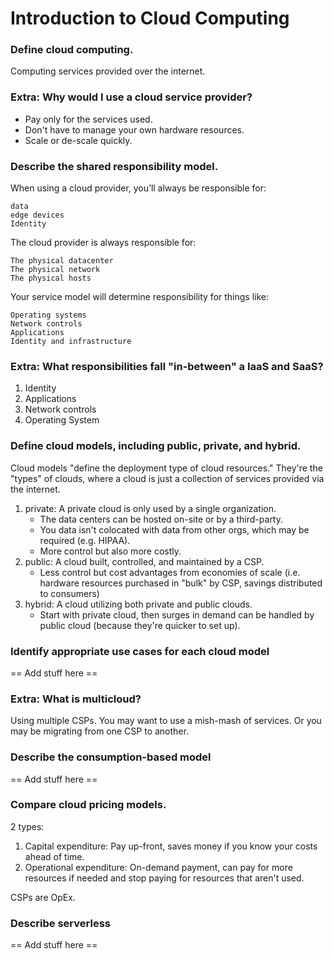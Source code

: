 # Introduction to Cloud Computing


### Define cloud computing.
Computing services provided over the internet.

### Extra: Why would I use a cloud service provider?
- Pay only for the services used. 
- Don't have to manage your own hardware resources.
- Scale or de-scale quickly.

### Describe the shared responsibility model.
When using a cloud provider, you’ll always be responsible for:

    data
    edge devices
    Identity

The cloud provider is always responsible for:

    The physical datacenter
    The physical network
    The physical hosts

Your service model will determine responsibility for things like:

    Operating systems
    Network controls
    Applications
    Identity and infrastructure


### Extra: What responsibilities fall "in-between" a IaaS and SaaS?
1. Identity 
2. Applications
3. Network controls
4. Operating System 



### Define cloud models, including public, private, and hybrid.
Cloud models "define the deployment type of cloud resources." They're the "types" of clouds, where a cloud is just a collection of services provided via the internet. 

1. private: A private cloud is only used by a single organization. 
	- The data centers can be hosted on-site or by a third-party. 
	- You data isn't colocated with data from other orgs, which may be required (e.g. HIPAA).
	- More control but also more costly.
2. public: A cloud built, controlled, and maintained by a CSP.
	- Less control but cost advantages from economies of scale (i.e. hardware resources purchased in "bulk" by CSP, savings distributed to consumers)
3. hybrid: A cloud utilizing both private and public clouds.
	- Start with private cloud, then surges in demand can be handled by public cloud (because they're quicker to set up).
### Identify appropriate use cases for each cloud model
== Add stuff here ==

### Extra: What is multicloud?
Using multiple CSPs. You may want to use a mish-mash of services. Or you may be migrating from one CSP to another.  

### Describe the consumption-based model
== Add stuff here ==

### Compare cloud pricing models.
2 types:

1. Capital expenditure: Pay up-front, saves money if you know your costs ahead of time.
2. Operational expenditure: On-demand payment, can pay for more resources if needed and stop paying for resources that aren't used.

CSPs are OpEx.

### Describe serverless
== Add stuff here ==



